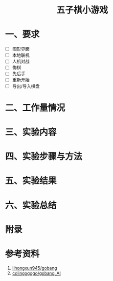 <div align="center"><h1>五子棋小游戏</h1></div>

# 一、要求

- [ ] 图形界面
- [ ] 本地联机
- [ ] 人机对战
- [ ] 悔棋
- [ ] 先后手
- [ ] 重新开始
- [ ] 导出/导入棋盘

# 二、工作量情况



# 三、实验内容

# 四、实验步骤与方法

# 五、实验结果

# 六、实验总结

# 附录

# 参考资料

1. [lihongxun945/gobang](https://github.com/lihongxun945/gobang.git)
2. [colingogogo/gobang_AI](https://github.com/colingogogo/gobang_AI.git)



